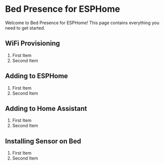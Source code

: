 # Bed Presence for ESPHome

Welcome to Bed Presence for ESPHome! This page contains everything you need to get started.

## WiFi Provisioning

1. First Item
2. Second Item


## Adding to ESPHome

1. First Item
2. Second Item

## Adding to Home Assistant

1. First Item
2. Second Item


## Installing Sensor on Bed

1. First Item
2. Second Item
